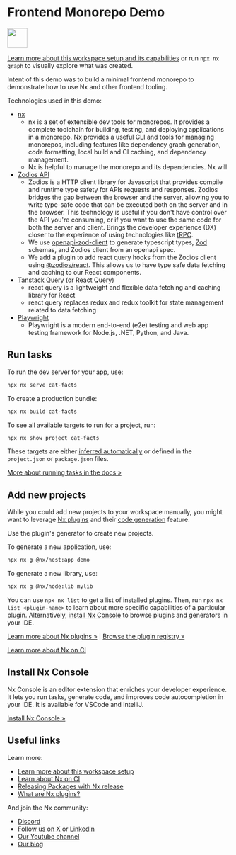 # Frontend Monorepo Demo

<a alt="Nx logo" href="https://nx.dev" target="_blank" rel="noreferrer"><img src="https://raw.githubusercontent.com/nrwl/nx/master/images/nx-logo.png" width="45"></a>

[Learn more about this workspace setup and its capabilities](https://nx.dev/nx-api/nest?utm_source=nx_project&amp;utm_medium=readme&amp;utm_campaign=nx_projects) or run `npx nx graph` to visually explore what was created.

Intent of this demo was to build a minimal frontend monorepo to demonstrate how to use Nx and other frontend tooling.

Technologies used in this demo:
- [nx](https://nx.dev/)
  - nx is a set of extensible dev tools for monorepos. It provides a complete toolchain for building, testing, and deploying applications in a monorepo. Nx provides a useful CLI and tools for managing monorepos, including features like dependency graph generation, code formatting, local build and CI caching, and dependency management.
  - Nx is helpful to manage the monorepo and its dependencies. Nx will 
- [Zodios API](https://www.zodios.org/)
  - Zodios is a HTTP client library for Javascript that provides compile and runtime type safety for APIs requests and responses. Zodios bridges the gap between the browser and the server, allowing you to write type-safe code that can be executed both on the server and in the browser. This technology is useful if you don't have control over the API you're consuming, or if you want to use the same code for both the server and client. Brings the developer experience (DX) closer to the experience of using technologies like [tRPC](https://trpc.io/). 
  - We use [openapi-zod-client](https://github.com/astahmer/openapi-zod-client) to generate typescript types, [Zod](https://zod.dev/) schemas, and Zodios client from an openapi spec.
  - We add a plugin to add react query hooks from the Zodios client using [@zodios/react](https://www.zodios.org/docs/client/react). This allows us to have type safe data fetching and caching to our React components.
- [Tanstack Query](https://tanstack.com/query/latest) (or React Query)
  - react query is a lightweight and flexible data fetching and caching library for React
  - react query replaces redux and redux toolkit for state management related to data fetching
- [Playwright](https://playwright.dev/)
  - Playwright is a modern end-to-end (e2e) testing and web app testing framework for Node.js, .NET, Python, and Java.

## Run tasks

To run the dev server for your app, use:

```sh
npx nx serve cat-facts
```

To create a production bundle:

```sh
npx nx build cat-facts
```

To see all available targets to run for a project, run:

```sh
npx nx show project cat-facts
```

These targets are either [inferred automatically](https://nx.dev/concepts/inferred-tasks?utm_source=nx_project&utm_medium=readme&utm_campaign=nx_projects) or defined in the `project.json` or `package.json` files.

[More about running tasks in the docs &raquo;](https://nx.dev/features/run-tasks?utm_source=nx_project&utm_medium=readme&utm_campaign=nx_projects)

## Add new projects

While you could add new projects to your workspace manually, you might want to leverage [Nx plugins](https://nx.dev/concepts/nx-plugins?utm_source=nx_project&utm_medium=readme&utm_campaign=nx_projects) and their [code generation](https://nx.dev/features/generate-code?utm_source=nx_project&utm_medium=readme&utm_campaign=nx_projects) feature.

Use the plugin's generator to create new projects.

To generate a new application, use:

```sh
npx nx g @nx/nest:app demo
```

To generate a new library, use:

```sh
npx nx g @nx/node:lib mylib
```

You can use `npx nx list` to get a list of installed plugins. Then, run `npx nx list <plugin-name>` to learn about more specific capabilities of a particular plugin. Alternatively, [install Nx Console](https://nx.dev/getting-started/editor-setup?utm_source=nx_project&utm_medium=readme&utm_campaign=nx_projects) to browse plugins and generators in your IDE.

[Learn more about Nx plugins &raquo;](https://nx.dev/concepts/nx-plugins?utm_source=nx_project&utm_medium=readme&utm_campaign=nx_projects) | [Browse the plugin registry &raquo;](https://nx.dev/plugin-registry?utm_source=nx_project&utm_medium=readme&utm_campaign=nx_projects)


[Learn more about Nx on CI](https://nx.dev/ci/intro/ci-with-nx#ready-get-started-with-your-provider?utm_source=nx_project&utm_medium=readme&utm_campaign=nx_projects)

## Install Nx Console

Nx Console is an editor extension that enriches your developer experience. It lets you run tasks, generate code, and improves code autocompletion in your IDE. It is available for VSCode and IntelliJ.

[Install Nx Console &raquo;](https://nx.dev/getting-started/editor-setup?utm_source=nx_project&utm_medium=readme&utm_campaign=nx_projects)

## Useful links

Learn more:

- [Learn more about this workspace setup](https://nx.dev/nx-api/nest?utm_source=nx_project&amp;utm_medium=readme&amp;utm_campaign=nx_projects)
- [Learn about Nx on CI](https://nx.dev/ci/intro/ci-with-nx?utm_source=nx_project&utm_medium=readme&utm_campaign=nx_projects)
- [Releasing Packages with Nx release](https://nx.dev/features/manage-releases?utm_source=nx_project&utm_medium=readme&utm_campaign=nx_projects)
- [What are Nx plugins?](https://nx.dev/concepts/nx-plugins?utm_source=nx_project&utm_medium=readme&utm_campaign=nx_projects)

And join the Nx community:
- [Discord](https://go.nx.dev/community)
- [Follow us on X](https://twitter.com/nxdevtools) or [LinkedIn](https://www.linkedin.com/company/nrwl)
- [Our Youtube channel](https://www.youtube.com/@nxdevtools)
- [Our blog](https://nx.dev/blog?utm_source=nx_project&utm_medium=readme&utm_campaign=nx_projects)

